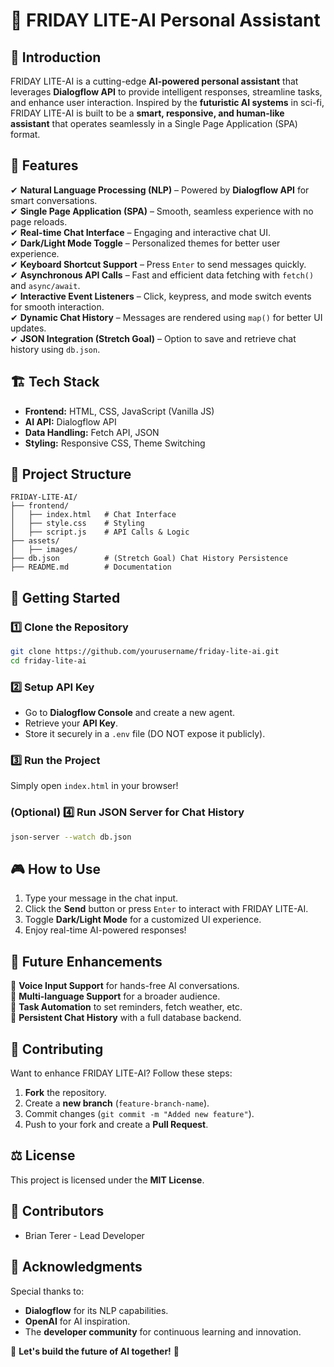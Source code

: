 # 🚀 FRIDAY LITE-AI Personal Assistant

## 🤖 Introduction
FRIDAY LITE-AI is a cutting-edge **AI-powered personal assistant** that leverages **Dialogflow API** to provide intelligent responses, streamline tasks, and enhance user interaction. Inspired by the **futuristic AI systems** in sci-fi, FRIDAY LITE-AI is built to be a **smart, responsive, and human-like assistant** that operates seamlessly in a Single Page Application (SPA) format.

## 🎯 Features
✔ **Natural Language Processing (NLP)** – Powered by **Dialogflow API** for smart conversations.  
✔ **Single Page Application (SPA)** – Smooth, seamless experience with no page reloads.  
✔ **Real-time Chat Interface** – Engaging and interactive chat UI.  
✔ **Dark/Light Mode Toggle** – Personalized themes for better user experience.  
✔ **Keyboard Shortcut Support** – Press `Enter` to send messages quickly.  
✔ **Asynchronous API Calls** – Fast and efficient data fetching with `fetch()` and `async/await`.  
✔ **Interactive Event Listeners** – Click, keypress, and mode switch events for smooth interaction.  
✔ **Dynamic Chat History** – Messages are rendered using `map()` for better UI updates.  
✔ **JSON Integration (Stretch Goal)** – Option to save and retrieve chat history using `db.json`.  

## 🏗️ Tech Stack
- **Frontend:** HTML, CSS, JavaScript (Vanilla JS)  
- **AI API:** Dialogflow API  
- **Data Handling:** Fetch API, JSON  
- **Styling:** Responsive CSS, Theme Switching  

## 📂 Project Structure
```
FRIDAY-LITE-AI/
├── frontend/
│   ├── index.html   # Chat Interface
│   ├── style.css    # Styling
│   ├── script.js    # API Calls & Logic
├── assets/
│   ├── images/
├── db.json          # (Stretch Goal) Chat History Persistence
├── README.md        # Documentation
```

## 🚀 Getting Started

### 1️⃣ Clone the Repository
```sh
git clone https://github.com/yourusername/friday-lite-ai.git
cd friday-lite-ai
```

### 2️⃣ Setup API Key
- Go to **Dialogflow Console** and create a new agent.
- Retrieve your **API Key**.
- Store it securely in a `.env` file (DO NOT expose it publicly).

### 3️⃣ Run the Project
Simply open `index.html` in your browser!

### (Optional) 4️⃣ Run JSON Server for Chat History
```sh
json-server --watch db.json
```

## 🎮 How to Use
1. Type your message in the chat input.
2. Click the **Send** button or press `Enter` to interact with FRIDAY LITE-AI.
3. Toggle **Dark/Light Mode** for a customized UI experience.
4. Enjoy real-time AI-powered responses!

## 🎯 Future Enhancements
🔹 **Voice Input Support** for hands-free AI conversations.  
🔹 **Multi-language Support** for a broader audience.  
🔹 **Task Automation** to set reminders, fetch weather, etc.  
🔹 **Persistent Chat History** with a full database backend.  

## 🤝 Contributing
Want to enhance FRIDAY LITE-AI? Follow these steps:
1. **Fork** the repository.
2. Create a **new branch** (`feature-branch-name`).
3. Commit changes (`git commit -m "Added new feature"`).
4. Push to your fork and create a **Pull Request**.

## ⚖️ License
This project is licensed under the **MIT License**.

## 👥 Contributors
- Brian Terer - Lead Developer

## 🌟 Acknowledgments
Special thanks to:
- **Dialogflow** for its NLP capabilities.
- **OpenAI** for AI inspiration.
- The **developer community** for continuous learning and innovation.

🚀 **Let's build the future of AI together!** 🤖

